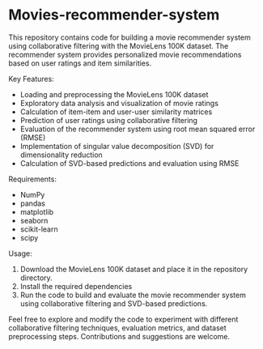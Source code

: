 # Movies-recommender-system
This repository contains code for building a movie recommender system using collaborative filtering with the MovieLens 100K dataset. The recommender system provides personalized movie recommendations based on user ratings and item similarities. 

Key Features:
- Loading and preprocessing the MovieLens 100K dataset
- Exploratory data analysis and visualization of movie ratings
- Calculation of item-item and user-user similarity matrices
- Prediction of user ratings using collaborative filtering
- Evaluation of the recommender system using root mean squared error (RMSE)
- Implementation of singular value decomposition (SVD) for dimensionality reduction
- Calculation of SVD-based predictions and evaluation using RMSE

Requirements:
- NumPy
- pandas
- matplotlib
- seaborn
- scikit-learn
- scipy

Usage:
1. Download the MovieLens 100K dataset and place it in the repository directory.
2. Install the required dependencies 
3. Run the code to build and evaluate the movie recommender system using collaborative filtering and SVD-based predictions.

Feel free to explore and modify the code to experiment with different collaborative filtering techniques, evaluation metrics, and dataset preprocessing steps. Contributions and suggestions are welcome.


